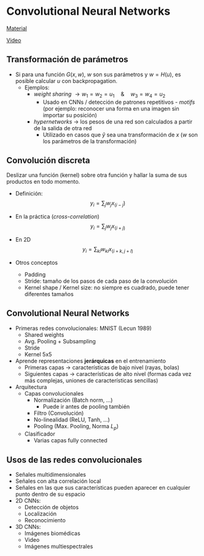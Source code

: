 # Convolutional Neural Networks
[Material](https://atcold.github.io/pytorch-Deep-Learning/en/week03/03/)

[Video](https://www.youtube.com/watch?v=FW5gFiJb-ig&list=PLLHTzKZzVU9eaEyErdV26ikyolxOsz6mq&index=6)

## Transformación de parámetros
- Si para una función $G(x,w)$, $w$ son sus parámetros y $w=H(u)$, es posible calcular $u$ con backpropagation.
    - Ejemplos:
        - *weight sharing* $\rightarrow w_1=w_2=u_1 \quad\&\quad w_3=w_4=u_2$
            - Usado en CNNs / detección de patrones repetitivos - *motifs* (por ejemplo: reconocer una forma en una imagen sin importar su posición)
        - *hypernetworks* $\rightarrow$ los pesos de una red son calculados a partir de la salida de otra red
            - Utilizado en casos que $\hat y$ sea una transformación de $x$ ($w$ son los parámetros de la transformación)

## Convolución discreta
Deslizar una función (kernel) sobre otra función y hallar la suma de sus productos en todo momento.

- Definición:
$$y_i=\sum_jw_jx_{(i-j})$$
- En la práctica (*cross-correlation*)
$$y_i=\sum_jw_jx_{(i+j)}$$
- En 2D
$$y_i=\sum_{kl}w_{kl}x_{(i+k,j+l)}$$

- Otros conceptos
    - Padding
    - Stride: tamaño de los pasos de cada paso de la convolución
    - Kernel shape / Kernel size: no siempre es cuadrado, puede tener diferentes tamaños

## Convolutional Neural Networks
- Primeras redes convolucionales: MNIST (Lecun 1989)
    - Shared weights
    - Avg. Pooling + Subsampling
    - Stride
    - Kernel 5x5
- Aprende representaciones **jerárquicas** en el entrenamiento
    - Primeras capas -> características de bajo nivel (rayas, bolas)
    - Siguientes capas -> características de alto nivel (formas cada vez más complejas, uniones de características sencillas)
- Arquitectura
    - Capas convolucionales
        - Normalización (Batch norm, ...)
            - Puede ir antes de pooling también
        - Filtro (Convolución)
        - No-linealidad (ReLU, Tanh, ...)
        - Pooling (Max. Pooling, Norma $L_p$)
    - Clasificador
        - Varias capas fully connected

## Usos de las redes convolucionales
- Señales multidimensionales
- Señales con alta correlación local
- Señales en las que sus características pueden aparecer en cualquier punto dentro de su espacio
- 2D CNNs:
    - Detección de objetos
    - Localización
    - Reconocimiento
- 3D CNNs:
    - Imágenes biomédicas
    - Video
    - Imágenes multiespectrales
